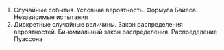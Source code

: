 1. Случайные события. Условная вероятность. Формула Байеса. Независимые испытания
2. Дискретные случайные величины. Закон распределения вероятностей. Биномиальный закон распределения. Распределение Пуассона
